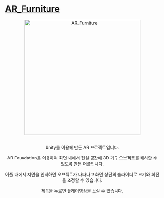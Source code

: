 # [AR_Furniture](https://youtu.be/BLcmXVanD-U?si=vLoj-lGnf_JRV_6w)

  <div align=center>	
  
<img width="377" alt="AR_Furniture" src="https://github.com/holaitskylie/AR_Furniture/assets/117277650/3bf56d92-3476-4c2f-a26a-6605851b530a">
<br>
<br>

Unity를 이용해 만든 AR 프로젝트입니다.  

AR Foundation을 이용하여 화면 내에서 현실 공간에 3D 가구 오브젝트를 배치할 수 있도록 만든 어플입니다.  

어플 내에서 지면을 인식하면 오브젝트가 나타나고 화면 상단의 슬라이더로 크기와 회전을 조정할 수 있습니다.  

제목을 누르면 플레이영상을 보실 수 있습니다.
  
</div>
 
